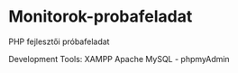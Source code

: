 # Monitorok-probafeladat
PHP fejlesztői próbafeladat

Development Tools:
XAMPP 
    Apache
    MySQL - phpmyAdmin
